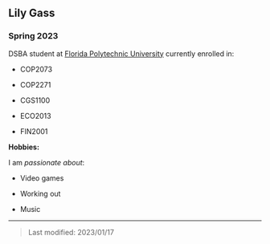 ## Lily Gass

### Spring 2023

DSBA student at [Florida Polytechnic University](https://www.floridapoly.edu) currently enrolled in: 

- COP2073

- COP2271

- CGS1100

- ECO2013

- FIN2001

**Hobbies:**

I am _passionate about_: 

- Video games

- Working out

- Music

***

> Last modified: 2023/01/17
